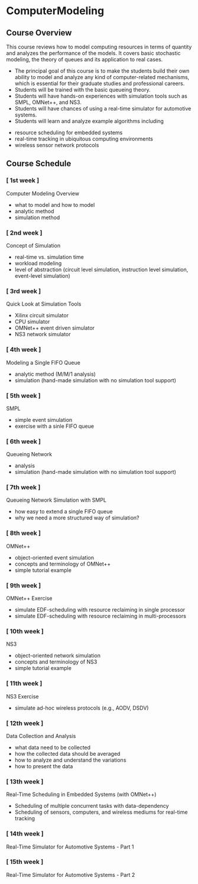 # ComputerModeling
## Course Overview
This course reviews how to model computing resources in terms of quantity and analyzes the performance of the models. It covers basic stochastic modeling, the theory of queues and its application to real cases.

- The principal goal of this course is to make the students build their own ability to model and analyze any kind of computer-related mechanisms, which is essential for their graduate studies and professional careers.
- Students will be trained with the basic queueing theory.
- Students will have hands-on experiences with simulation tools such as SMPL, OMNet++, and NS3.
- Students will have chances of using a real-time simulator for automotive systems.
- Students will learn and analyze example algorithms including

* resource scheduling for embedded systems
* real-time tracking in ubiquitous computing environments
* wireless sensor network protocols

## Course Schedule
### [ 1st week ]
Computer Modeling Overview
- what to model and how to model
- analytic method
- simulation method
### [ 2nd week ]
Concept of Simulation
- real-time vs. simulation time
- workload modeling
- level of abstraction (circuit level simulation, instruction level simulation, event-level simulation)
### [ 3rd week ]
Quick Look at Simulation Tools
- Xilinx circuit simulator
- CPU simulator
- OMNet++ event driven simulator
- NS3 network simulator
### [ 4th week ]
Modeling a Single FIFO Queue
- analytic method (M/M/1 analysis)
- simulation (hand-made simulation with no simulation tool support)
### [ 5th week ]
SMPL
- simple event simulation
- exercise with a sinle FIFO queue
### [ 6th week ]
Queueing Network
- analysis
- simulation (hand-made simulation with no simulation tool support)
### [ 7th week ]
Queueing Network Simulation with SMPL
- how easy to extend a single FIFO queue
- why we need a more structured way of simulation?
### [ 8th week ]
OMNet++
- object-oriented event simulation
- concepts and terminology of OMNet++
- simple tutorial example
### [ 9th week ]
OMNet++ Exercise
- simulate EDF-scheduling with resource reclaiming in single processor
- simulate EDF-scheduling with resource reclaiming in multi-processors
### [ 10th week ]
NS3
- object-oriented network simulation
- concepts and terminology of NS3
- simple tutorial example
### [ 11th week ]
NS3 Exercise
- simulate ad-hoc wireless protocols (e.g., AODV, DSDV)
### [ 12th week ]
Data Collection and Analysis
- what data need to be collected
- how the collected data should be averaged
- how to analyze and understand the variations
- how to present the data
### [ 13th week ]
Real-Time Scheduling in Embedded Systems (with OMNet++)
- Scheduling of multiple concurrent tasks with data-dependency
- Scheduling of sensors, computers, and wireless mediums for real-time tracking
### [ 14th week ]
Real-Time Simulator for Automotive Systems - Part 1
### [ 15th week ]
Real-Time Simulator for Automotive Systems - Part 2